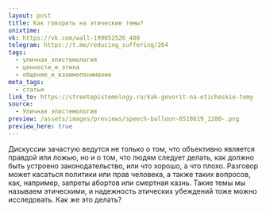 ```yaml
---
layout: post
title: Как говорить на этические темы?
unixtime: 
vk: https://vk.com/wall-199052526_480
telegram: https://t.me/reducing_suffering/264
tags:
  - уличная_эпистемология
  - ценности_и_этика
  - общение_и_взаимопонимание
meta_tags:
  - статьи
link_to: https://streetepistemology.ru/kak-govorit-na-eticheskie-temy
source:
  - Уличная эпистемология
preview: /assets/images/previews/speech-balloon-6510619_1280-.png
preview_here: true
---
```

Дискуссии зачастую ведутся не только о том, что объективно является правдой или ложью, но и о том, что людям следует делать, как должно быть устроено законодательство, или что хорошо, а что плохо. Разговор может касаться политики или прав человека, а также таких вопросов, как, например, запреты абортов или смертная казнь. Такие темы мы называем этическими, и надежность этических убеждений тоже можно исследовать. Как же это делать?
